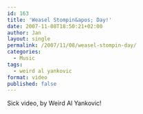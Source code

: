 ```yaml
---
id: 163
title: 'Weasel Stompin&apos; Day!'
date: 2007-11-08T18:50:21+02:00
author: Jan
layout: single
permalink: /2007/11/08/weasel-stompin-day/
categories:
  - Music
tags:
  - weird al yankovic
format: video
published: false
---
```

Sick video, by Weird Al Yankovic!
